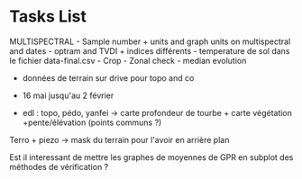 # Tasks List
MULTISPECTRAL
    - Sample number + units and graph units on multispectral and dates
    - optram and TVDI + indices différents
    - temperature de sol dans le fichier data-final.csv
    - Crop
    - Zonal check
    - median evolution


- données de terrain sur drive pour topo and co

- 16 mai jusqu'au 2 février


- edl :  topo, pédo, yanfei -> carte profondeur de tourbe + carte végétation +pente/élévation (points communs ?)

Terro + piezo -> mask du terrain pour l'avoir en arrière plan

Est il interessant de mettre les graphes de moyennes de GPR en subplot des méthodes de vérification ?


